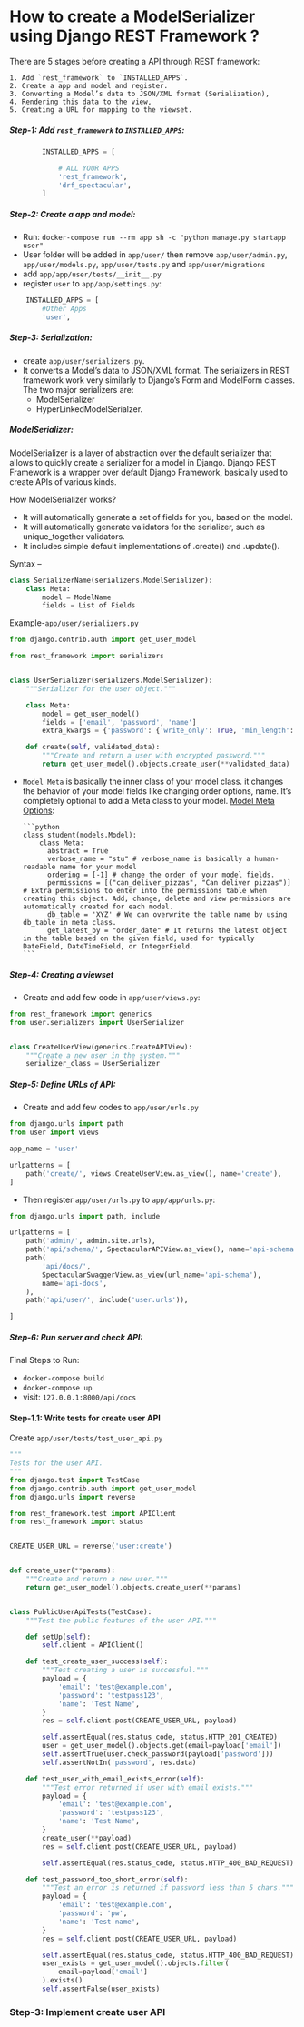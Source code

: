 # How to create a ModelSerializer using Django REST Framework ?

There are 5 stages before creating a API through REST framework:

    1. Add `rest_framework` to `INSTALLED_APPS`.
    2. Create a app and model and register.
    3. Converting a Model’s data to JSON/XML format (Serialization),
    4. Rendering this data to the view,
    5. Creating a URL for mapping to the viewset.

##### Step-1: Add `rest_framework` to `INSTALLED_APPS`:

```python
        INSTALLED_APPS = [

            # ALL YOUR APPS
            'rest_framework',
            'drf_spectacular',
        ]
```

##### Step-2: Create a app and model:

- Run: `docker-compose run --rm app sh -c "python manage.py startapp user"`
- User folder will be added in `app/user/` then remove `app/user/admin.py`, `app/user/models.py`, `app/user/tests.py` and `app/user/migrations`
- add `app/app/user/tests/__init__.py`
- register `user` to `app/app/settings.py`:

```python
    INSTALLED_APPS = [
        #Other Apps
        'user',
```

##### Step-3: Serialization:

- create `app/user/serializers.py`.
- It converts a Model’s data to JSON/XML format.
  The serializers in REST framework work very similarly to Django’s Form and ModelForm classes. The two major serializers are:
  - ModelSerializer
  - HyperLinkedModelSerialzer.

##### ModelSerializer:

ModelSerializer is a layer of abstraction over the default serializer that allows to quickly create a serializer for a model in Django. Django REST Framework is a wrapper over default Django Framework, basically used to create APIs of various kinds.

How ModelSerializer works?

- It will automatically generate a set of fields for you, based on the model.
- It will automatically generate validators for the serializer, such as unique_together validators.
- It includes simple default implementations of .create() and .update().

Syntax –

```python
class SerializerName(serializers.ModelSerializer):
    class Meta:
        model = ModelName
        fields = List of Fields
```

Example-`app/user/serializers.py`

```python
from django.contrib.auth import get_user_model

from rest_framework import serializers


class UserSerializer(serializers.ModelSerializer):
    """Serializer for the user object."""

    class Meta:
        model = get_user_model()
        fields = ['email', 'password', 'name']
        extra_kwargs = {'password': {'write_only': True, 'min_length': 5}}

    def create(self, validated_data):
        """Create and return a user with encrypted password."""
        return get_user_model().objects.create_user(**validated_data)

```

- `Model Meta` is basically the inner class of your model class. it changes the behavior of your model fields like changing order options, name. It’s completely optional to add a Meta class to your model.
  [Model Meta Options](https://docs.djangoproject.com/en/4.2/ref/models/options/):

      ```python
      class student(models.Model):
          class Meta:
            abstract = True
            verbose_name = "stu" # verbose_name is basically a human-readable name for your model
            ordering = [-1] # change the order of your model fields.
            permissions = [("can_deliver_pizzas", "Can deliver pizzas")] # Extra permissions to enter into the permissions table when creating this object. Add, change, delete and view permissions are automatically created for each model.
            db_table = 'XYZ' # We can overwrite the table name by using db_table in meta class.
            get_latest_by = "order_date" # It returns the latest object in the table based on the given field, used for typically DateField, DateTimeField, or IntegerField.
      ```

##### Step-4: Creating a viewset

- Create and add few code in `app/user/views.py`:

```python
from rest_framework import generics
from user.serializers import UserSerializer


class CreateUserView(generics.CreateAPIView):
    """Create a new user in the system."""
    serializer_class = UserSerializer
```

##### Step-5: Define URLs of API:

- Create and add few codes to `app/user/urls.py`

```python
from django.urls import path
from user import views

app_name = 'user'

urlpatterns = [
    path('create/', views.CreateUserView.as_view(), name='create'),
]
```

- Then register `app/user/urls.py` to `app/app/urls.py`:

```python
from django.urls import path, include

urlpatterns = [
    path('admin/', admin.site.urls),
    path('api/schema/', SpectacularAPIView.as_view(), name='api-schema'),
    path(
        'api/docs/',
        SpectacularSwaggerView.as_view(url_name='api-schema'),
        name='api-docs',
    ),
    path('api/user/', include('user.urls')),

]
```

##### Step-6: Run server and check API:
Final Steps to Run:

- `docker-compose build`
- `docker-compose up`
- visit: `127.0.0.1:8000/api/docs`



#### Step-1.1: Write tests for create user API

Create `app/user/tests/test_user_api.py`

```python
"""
Tests for the user API.
"""
from django.test import TestCase
from django.contrib.auth import get_user_model
from django.urls import reverse

from rest_framework.test import APIClient
from rest_framework import status


CREATE_USER_URL = reverse('user:create')


def create_user(**params):
    """Create and return a new user."""
    return get_user_model().objects.create_user(**params)


class PublicUserApiTests(TestCase):
    """Test the public features of the user API."""

    def setUp(self):
        self.client = APIClient()

    def test_create_user_success(self):
        """Test creating a user is successful."""
        payload = {
            'email': 'test@example.com',
            'password': 'testpass123',
            'name': 'Test Name',
        }
        res = self.client.post(CREATE_USER_URL, payload)

        self.assertEqual(res.status_code, status.HTTP_201_CREATED)
        user = get_user_model().objects.get(email=payload['email'])
        self.assertTrue(user.check_password(payload['password']))
        self.assertNotIn('password', res.data)

    def test_user_with_email_exists_error(self):
        """Test error returned if user with email exists."""
        payload = {
            'email': 'test@example.com',
            'password': 'testpass123',
            'name': 'Test Name',
        }
        create_user(**payload)
        res = self.client.post(CREATE_USER_URL, payload)

        self.assertEqual(res.status_code, status.HTTP_400_BAD_REQUEST)

    def test_password_too_short_error(self):
        """Test an error is returned if password less than 5 chars."""
        payload = {
            'email': 'test@example.com',
            'password': 'pw',
            'name': 'Test name',
        }
        res = self.client.post(CREATE_USER_URL, payload)

        self.assertEqual(res.status_code, status.HTTP_400_BAD_REQUEST)
        user_exists = get_user_model().objects.filter(
            email=payload['email']
        ).exists()
        self.assertFalse(user_exists)
```

### Step-3: Implement create user API
